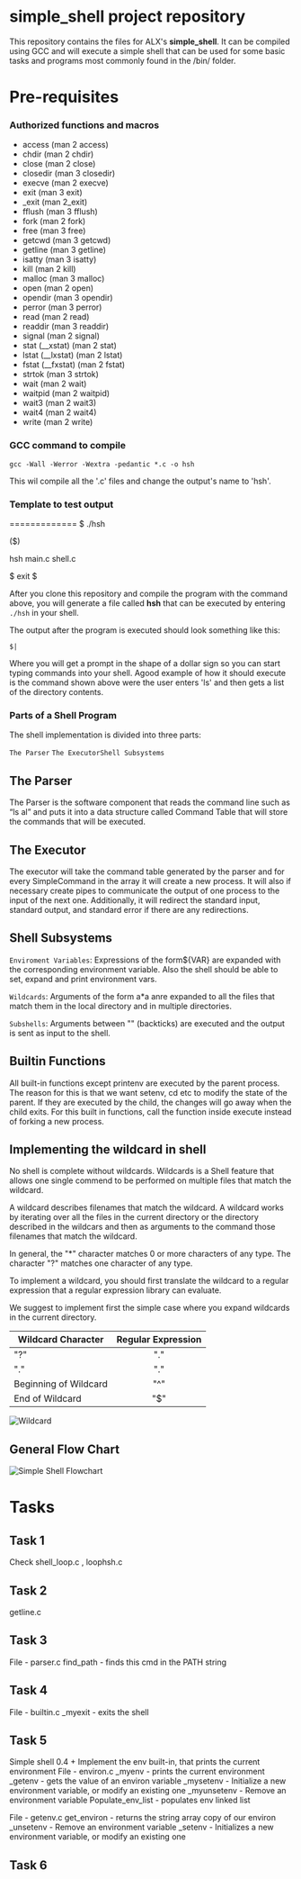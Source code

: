 simple_shell project repository
===============================

This repository contains the files for ALX's **simple_shell**. It can be compiled using GCC and will execute a simple shell that can be used for some basic tasks and programs most commonly found in the /bin/ folder.

# Pre-requisites

### Authorized functions and macros

- access (man 2 access)
- chdir (man 2 chdir)
- close (man 2 close)
- closedir (man 3 closedir)
- execve (man 2 execve)
- exit (man 3 exit)
- _exit (man 2_exit)
- fflush (man 3 fflush)
- fork (man 2 fork)
- free (man 3 free)
- getcwd (man 3 getcwd)
- getline (man 3 getline)
- isatty (man 3 isatty)
- kill (man 2 kill)
- malloc (man 3 malloc)
- open (man 2 open)
- opendir (man 3 opendir)
- perror (man 3 perror)
- read (man 2 read)
- readdir (man 3 readdir)
- signal (man 2 signal)
- stat (__xstat) (man 2 stat)
- lstat (__lxstat) (man 2 lstat)
- fstat (__fxstat) (man 2 fstat)
- strtok (man 3 strtok)
- wait (man 2 wait)
- waitpid (man 2 waitpid)
- wait3 (man 2 wait3)
- wait4 (man 2 wait4)
- write (man 2 write)

### GCC command to compile

`
gcc -Wall -Werror -Wextra -pedantic *.c -o hsh
`

This wil compile all the '.c' files and change the output's name to 'hsh'.

### Template to test output

=============
$ ./hsh

($)

hsh main.c shell.c

$ exit
$

After you clone this repository and compile the program with the command above, you will generate a file called **hsh** that can be executed by entering  ```./hsh``` in your shell.

The output after the program is executed should look something like this:

```
$|
```

Where you will get a prompt in the shape of a dollar sign so you can start typing commands into your shell.  Agood example of how it should execute is the command shown above were the user enters 'ls' and then gets a list of the directory contents.

### Parts of a Shell Program

The shell implementation is divided into three parts: ​

`The Parser`​
`The Executor`​
`Shell Subsystems`

## The Parser

The Parser is the software component that reads the command line such as “ls ­al” and puts it into a data structure called Command Table ​that will store the commands that will be executed.

## The Executor

The executor will take the command table generated by the parser and for every SimpleCommand in the array it will create a new process. It will also if necessary create pipes to communicate the output of one process to the input of the next one. Additionally, it will redirect the standard input, standard output, and standard error if there are any redirections.

## Shell Subsystems

`Enviroment Variables`: Expressions of the form${VAR} are expanded with the corresponding environment variable. Also the shell should be able to set, expand and print environment vars.

`Wildcards`: Arguments of the form a*a anre expanded to all the files that match them in the local directory and in multiple directories.

`Subshells`: Arguments between "" (backticks) are executed and the output is sent as input to the shell.

## Builtin Functions

All built-in functions except printenv are executed by the parent process. The reason for this is that we want setenv, cd etc to modify the state of the parent. If they are executed by the child, the changes will go away when the child exits. For this built in functions, call the function inside execute instead of forking a new process.

## Implementing the wildcard in shell

No shell is complete without wildcards. Wildcards is a Shell feature that allows one single commend
to be performed on multiple files that match the wildcard.

A wildcard describes filenames that match the wildcard. A wildcard works by iterating over all
the files in the current directory or the directory described in the wildcars and then as
arguments to the command those filenames that match the wildcard.

In general, the "*" character matches 0 or more characters of any type. The character "?"
matches one character of any type.

To implement a wildcard, you should first translate the wildcard to a regular expression that a
regular expression library can evaluate.

We suggest to implement first the simple case where you expand wildcards in the current directory.

| Wildcard Character | Regular Expression |
|--------------------|:------------------:|
|          "?"       |         "."        |
|          "."       |         "\."       |
|Beginning of Wildcard |       "^"        |
|End of Wildcard      |        "$"        |

![Wildcard](wildcard.png)

## General Flow Chart

![Simple Shell Flowchart](flowchart.png)



# Tasks

## Task 1

Check shell_loop.c , loophsh.c

## Task 2

getline.c

## Task 3

File - parser.c
find_path - finds this cmd in the PATH string

## Task 4

File - builtin.c
_myexit - exits the shell

## Task 5

Simple shell 0.4 +
Implement the env built-in, that prints the current environment
File - environ.c
_myenv  - prints the current environment
_getenv - gets the value of an environ variable
_mysetenv - Initialize a new environment variable, or modify an existing one
_myunsetenv - Remove an environment variable
Populate_env_list - populates env linked list

File - getenv.c
get_environ - returns the string array copy of our environ
_unsetenv - Remove an environment variable
_setenv - Initializes a new environment variable, or modify an existing one

## Task 6
